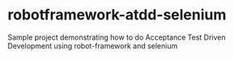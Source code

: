 # robotframework-atdd-selenium
Sample project demonstrating how to do Acceptance Test Driven Development using robot-framework and selenium
